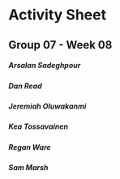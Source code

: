 # Activity Sheet

## Group 07 - Week 08

##### Arsalan Sadeghpour


##### Dan Read

##### Jeremiah Oluwakanmi

##### Kea Tossavainen

##### Regan Ware

##### Sam Marsh
